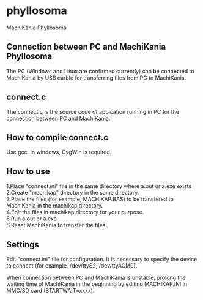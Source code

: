 # phyllosoma
MachiKania Phyllosoma

## Connection between PC and MachiKania Phyllosoma
The PC (Windows and Linux are confirmed currently) can be connected to MachiKania by USB carble for transferring files from PC to MachiKania.

## connect.c
The connect.c is the source code of appication running in PC for the connection between PC and MachiKania.

## How to compile connect.c
Use gcc. In windows, CygWin is required.

## How to use
1.Place "connect.ini" file in the same directory where a.out or a.exe exists  
2.Create "machikap" directory in the same directory.  
3.Place the files (for example, MACHIKAP.BAS) to be transfered to MachiKania in the machikap directory.  
4.Edit the files in machikap directory for your purpose.  
5.Run a.out or a.exe.  
6.Reset MachiKania to transfer the files.  

## Settings
Edit "connect.ini" file for configuration. It is necessary to specify the device to connect (for example, /dev/ttyS2, /dev/ttyACM0).

When connection between PC and MachiKania is unstable, prolong the waiting time of MachiKania in the beginning by editing MACHIKAP.INI in MMC/SD card (STARTWAIT=xxxx).
